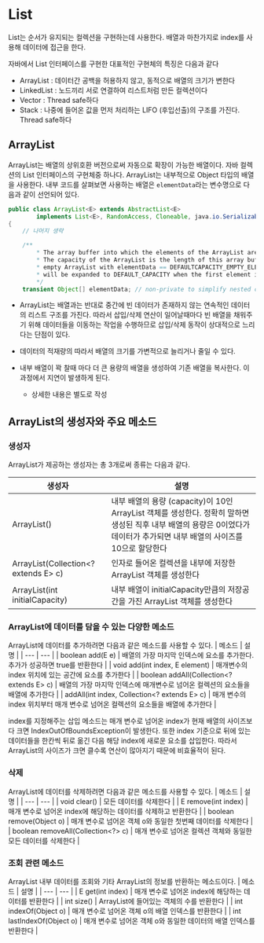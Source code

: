 # List
List는 순서가 유지되는 컬렉션을 구현하는데 사용한다. 배열과 마찬가지로 index를 사용해 데이터에 접근을 한다.

자바에서 List 인터페이스를 구현한 대표적인 구현체의 특징은 다음과 같다
- ArrayList : 데이터간 공백을 허용하지 않고, 동적으로 배열의 크기가 변한다
- LinkedList : 노드끼리 서로 연결하여 리스트처럼 만든 컬렉션이다
- Vector : Thread safe하다
- Stack : 나중에 들어온 값을 먼저 처리하는 LIFO (후입선출)의 구조를 가진다. Thread safe하다

## ArrayList
ArrayList는 배열의 상위호환 버전으로써 자동으로 확장이 가능한 배열이다. 자바 컬렉션의 List 인터페이스의 구현체중 하나다. ArrayList는 내부적으로 Object 타입의 배열을 사용한다. 내부 코드를 살펴보면 사용하는 배열은 `elementData`라는 변수명으로 다음과 같이 선언되어 있다.
    
```java
public class ArrayList<E> extends AbstractList<E>
        implements List<E>, RandomAccess, Cloneable, java.io.Serializable
{
    // 나머지 생략

    /**
        * The array buffer into which the elements of the ArrayList are stored.
        * The capacity of the ArrayList is the length of this array buffer. Any
        * empty ArrayList with elementData == DEFAULTCAPACITY_EMPTY_ELEMENTDATA
        * will be expanded to DEFAULT_CAPACITY when the first element is added.
        */
    transient Object[] elementData; // non-private to simplify nested class access
```

- ArrayList는 배열과는 반대로 중간에 빈 데이터가 존재하지 않는 연속적인 데이터의 리스트 구조를 가진다. 따라서 삽입/삭제 연산이 일어날때마다 빈 배열을 채워주기 위해 데이터들을 이동하는 작업을 수행하므로 삽입/삭제 동작이 상대적으로 느리다는 단점이 있다. 

- 데이터의 적재량의 따라서 배열의 크기를 가변적으로 늘리거나 줄일 수 있다.

- 내부 배열이 꽉 찰때 마다 더 큰 용량의 배열을 생성하여 기존 배열을 복사한다. 이 과정에서 지연이 발생하게 된다.
    - 상세한 내용은 별도로 작성


## ArrayList의 생성자와 주요 메소드
### 생성자
ArrayList가 제공하는 생성자는 총 3개로써 종류는 다음과 같다.

| 생성자 | 설명 |
| --- | --- |
| ArrayList() | 내부 배열의 용량 (capacity)이 10인 ArrayList 객체를 생성한다. 정확히 말하면 생성된 직후 내부 배열의 용량은 0이었다가 데이터가 추가되면 내부 배열의 사이즈를 10으로 할당한다 |
| ArrayList(Collection<? extends E> c) | 인자로 들어온 컬렉션을 내부에 저장한 ArrayList 객체를 생성한다 |
| ArrayList(int initialCapacity) | 내부 배열이 initialCapacity만큼의 저장공간을 가진 ArrayList 객체를 생성한다 |

### ArrayList에 데이터를 담을 수 있는 다양한 메소드
ArrayList에 데이터를 추가하려면 다음과 같은 메소드를 사용할 수 있다.
| 메소드 | 설명 |
| --- | --- |
| boolean add(E e) | 배열의 가장 마지막 인덱스에 요소를 추가한다. 추가가 성공하면 true를 반환한다 |
| void add(int index, E element) | 매개변수의 index 위치에 있는 공간에 요소를 추가한다 |
| boolean addAll(Collection<? extends E> c) | 배열의 가장 마지막 인덱스에 매개변수로 넘어온 컬렉션의 요소들을 배열에 추가한다 |
| addAll(int index, Collection<? extends E> c) | 매개 변수의 index 위치부터 매개 변수로 넘어온 컬렉션의 요소들을 배열에 추가한다 |

index를 지정해주는 삽입 메소드는 매개 변수로 넘어온 index가 현재 배열의 사이즈보다 크면 IndexOutOfBoundsException이 발생한다. 또한 index 기준으로 뒤에 있는 데이터들을 한칸씩 뒤로 옮긴 다음 해당 index에 새로운 요소를 삽입한다. 따라서 ArrayList의 사이즈가 크면 클수록 연산이 많아지기 때문에 비효율적이 된다.

### 삭제
ArrayList에 데이터를 삭제하려면 다음과 같은 메소드를 사용할 수 있다.
| 메소드 | 설명 |
| --- | --- |
| void clear() | 모든 데이터를 삭제한다 |
| E remove(int index) | 매개 변수로 넘어온 index에 해당하는 데이터를 삭제하고 반환한다 |
| boolean remove(Object o) | 매개 변수로 넘어온 객체 o와 동일한 첫번째 데이터를 삭제한다 |
| boolean removeAll(Collection<?> c) | 매개 변수로 넘어온 컬렉션 객체와 동일한 모든 데이터를 삭제한다 |


### 조회 관련 메소드
ArrayList 내부 데이터를 조회와 기타 ArrayList의 정보를 반환하는 메소드이다.
| 메소드 | 설명 |
| --- | --- |
| E get(int index) | 매개 변수로 넘어온 index에 해당하는 데이터를 반환한다 |
| int size() | ArrayList에 들어있는 객체의 수를 반환한다 |
| int indexOf(Object o) | 매개 변수로 넘어온 객체 o의 배열 인덱스를 반환한다 |
| int lastIndexOf(Object o) | 매개 변수로 넘어온 객체 o와 동일한 데이터의 배열 인덱스를 반환한다 |


